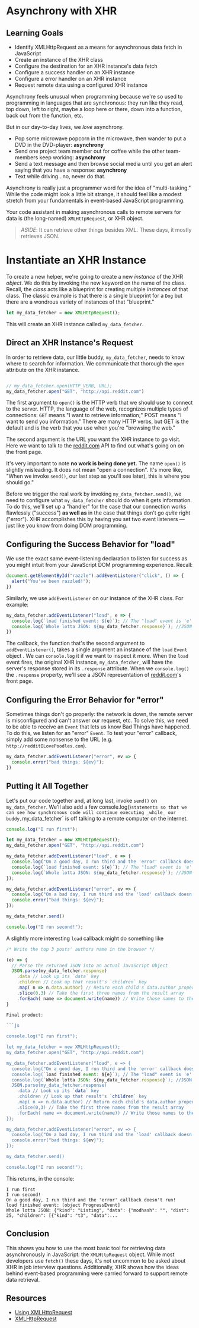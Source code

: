 # Asynchrony with XHR

## Learning Goals

* Identify XMLHttpRequest as a means for asynchronous data fetch in JavaScript
* Create an instance of the XHR class
* Configure the destination for an XHR instance's data fetch
* Configure a success handler on an XHR instance
* Configure a error handler on an XHR instance
* Request remote data using a configured XHR instance

Asynchrony feels unusual when programming because we're so used to programming
in languages that are synchronous: they run like they read, top down, left to
right, maybe a loop here or there, down into a function, back out from the
function, etc.

But in our day-to-day lives, we _love_ asynchrony.

* Pop some microwave popcorn in the microwave, then wander to put a DVD in the DVD-player: **asynchrony**
* Send one project team member out for coffee while the other team-members keep working: **asynchrony**
* Send a text message and then browse social media until you get an alert saying that you have a response: **asynchrony**
* Text while driving...no, never do that.

Asynchrony is really just a programmer word for the idea of "multi-tasking."
While the code might look a little bit strange, it should feel like a modest
stretch from your fundamentals in event-based JavaScript programming.

Your code assistant in making asynchronous calls to remote servers for data is
(the long-named) `XMLHttpRequest`, or XHR object.

> *ASIDE*: It can retrieve other things besides XML. These days, it mostly
> retrieves JSON.

# Instantiate an XHR Instance

To create a new helper, we're going to create a new _instance_ of the XHR
_object_. We do this by invoking the new keyword on the name of the class.
Recall, the _class_ acts like a blueprint for creating multiple _instances_ of
that class. The classic example is that there is a single blueprint for a `Dog`
but there are a wondrous variety of instances of that "blueprint."

```js
let my_data_fetcher = new XMLHttpRequest();
```

This will create an XHR instance called `my_data_fetcher`.

## Direct an XHR Instance's Request

In order to retrieve data, our little buddy, `my_data_fetcher`, needs to know
where to search for information. We communicate that thorough the `open`
attribute on the XHR instance.

```js

// my_data_fetcher.open(HTTP_VERB, URL);
my_data_fetcher.open("GET", "http://api.reddit.com")
```

The first argument to `open()` is the HTTP verb that we should use to connect
to the server. HTTP, the language of the web, recognizes multiple types of
connections: `GET` means "I want to retrieve information;" POST means "I want
to send you information." There are many HTTP verbs, but GET is the default and
is the verb that you use when you're "browsing the web."

The second argument is the URL you want the XHR instance to go visit. Here we
want to talk to the [reddit.com][] API to find out what's going on on the front
page.

It's very important to note **no work is being done yet.** The name `open()` is
slightly misleading. It does not mean "open a connection". It's more like,
"When we invoke `send()`, our last step as you'll see later), this is where you
should go."

Before we trigger the real work by invoking `my_data_fetcher.send()`, we need
to configure what `my_data_fetcher` should do when it gets information. To do
this, we'll set up a "handler" for the case that our connection works
flawlessly ("success") **as well as** in the case that things don't go _quite_
right ("error"). XHR accomplishes this by having you set two event listeners
&mdash; just like you know from doing DOM programming.

## Configuring the Success Behavior for "load"

We use the exact same event-listening declaration to listen for success as you
might intuit from your JavaScript DOM programming experience. Recall:

```js
document.getElementById("razzle").addEventListener("click", () => {
  alert("You've been razzled!");
})
```

Similarly, we use `addEventListener` on our instance of the XHR class. For
example:

```js
my_data_fetcher.addEventListener("load", e => {
  console.log(`load finished event: ${e}`); // The "load" event is 'e'
  console.log(`Whole lotta JSON: ${my_data_fetcher.response}`); //JSON obj
})
```

The callback, the function that's the second argument to `addEventListener()`,
takes a single argument an instance of the `load` `Event` object . We can
`console.log` it if we want to inspect it more. When the `load` event fires,
the original XHR instance, `my_data_fetcher`, will have the server's response
stored in its `.response` attribute. When we `console.log()` the `.response`
property, we'll see a JSON representation of [reddit.com][]'s front page.

## Configuring the Error Behavior for "error"

Sometimes things don't go properly: the network is down, the remote server is
misconfigured and can't answer our request, etc. To solve this, we need to be
able to receive an `Event` that lets us know Bad Things have happened. To do
this, we listen for an "error" `Event`. To test your "error" callback, simply
add some nonsense to the URL (e.g. `http://redditILovePoodles.com`).

```js
my_data_fetcher.addEventListener("error", ev => {
  console.error("bad things: ${ev}");
})
```

## Putting it All Together

Let's put our code together and, at long last, invoke `send()` on
`my_data_fetcher`. We'll also add a few console.log()` statements so that we
can see how synchronous code will continue executing _while_ our buddy,
`my_data_fetcher` is off talking to a remote computer on the internet.

```js
console.log("I run first");

let my_data_fetcher = new XMLHttpRequest();
my_data_fetcher.open("GET", "http://api.reddit.com")

my_data_fetcher.addEventListener("load", e => {
  console.log("On a good day, I run third and the 'error' callback doesn't run!");
  console.log(`load finished event: ${e}`); // The "load" event is 'e'
  console.log(`Whole lotta JSON: ${my_data_fetcher.response}`); //JSON obj
});

my_data_fetcher.addEventListener("error", ev => {
  console.log("On a bad day, I run third and the 'load' callback doesn't run!");
  console.error("bad things: ${ev}");
});

my_data_fetcher.send()

console.log("I run second!");
```

A slightly more interesting `load` callback might do something like

```js
/* Write the top 3 posts' authors name in the browser */

(e) => {
  // Parse the returned JSON into an actual JavaScript Object
  JSON.parse(my_data_fetcher.response)
    .data // Look up its `data` key
    .children // Look up that result's `children` key
    .map( n => n.data.author) // Return each child's data.author property
    .slice(0,3) // Take the first three names from the result array
    .forEach( name => document.write(name)) // Write those names to the document
}

Final product:

```js

console.log("I run first");

let my_data_fetcher = new XMLHttpRequest();
my_data_fetcher.open("GET", "http://api.reddit.com")

my_data_fetcher.addEventListener("load", e => {
  console.log("On a good day, I run third and the 'error' callback doesn't run!");
  console.log(`load finished event: ${e}`); // The "load" event is 'e'
  console.log(`Whole lotta JSON: ${my_data_fetcher.response}`); //JSON obj
  JSON.parse(my_data_fetcher.response)
    .data // Look up its `data` key
    .children // Look up that result's `children` key
    .map( n => n.data.author) // Return each child's data.author property
    .slice(0,3) // Take the first three names from the result array
    .forEach( name => document.write(name)) // Write those names to the document
});

my_data_fetcher.addEventListener("error", ev => {
  console.log("On a bad day, I run third and the 'load' callback doesn't run!");
  console.error("bad things: ${ev}");
});

my_data_fetcher.send()

console.log("I run second!");
```

This returns, in the console:

```text
I run first
I run second!
On a good day, I run third and the 'error' callback doesn't run!
load finished event: [object ProgressEvent]
Whole lotta JSON: {"kind": "Listing", "data": {"modhash": "", "dist": 25, "children": [{"kind": "t3", "data":...
```

## Conclusion

This shows you how to use the most basic tool for retrieving data
asynchronously in JavaScript: the `XMLHttpRequest` object. While most
developers use `fetch()` these days, it's not uncommon to be asked about XHR in
job interview questions. Additionally, XHR shows how the ideas behind
event-based programming were carried forward to support remote data retrieval.

## Resources

* [Using XMLHttpRequest][1]
* [XMLHttpRequest][2]

[1]: https://developer.mozilla.org/en-US/docs/Web/API/XMLHttpRequest/Using_XMLHttpRequest
[2]: https://developer.mozilla.org/en-US/docs/Web/API/XMLHttpRequest

[reddit.com]: http://reddit.com
